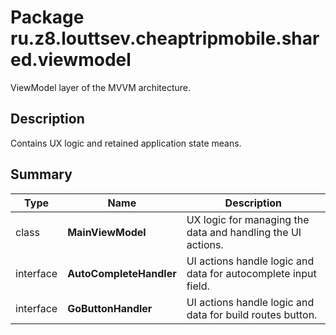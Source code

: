 # Package ru.z8.louttsev.cheaptripmobile.shared.viewmodel

ViewModel layer of the MVVM architecture.

## Description

Contains UX logic and retained application state means.

## Summary

Type                  | Name                            | Description
----------------------|---------------------------------|-----------------------------------------------
class                 | **MainViewModel**               | UX logic for managing the data and handling the UI actions.
interface             | **AutoCompleteHandler**         | UI actions handle logic and data for autocomplete input field.
interface             | **GoButtonHandler**             | UI actions handle logic and data for build routes button.

